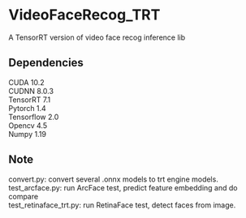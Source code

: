 # VideoFaceRecog_TRT
A TensorRT version of video face recog inference lib  
## Dependencies  
CUDA 10.2  
CUDNN 8.0.3  
TensorRT 7.1  
Pytorch 1.4  
Tensorflow 2.0  
Opencv 4.5  
Numpy 1.19  
## Note  
convert.py: convert several .onnx models to trt engine models.  
test_arcface.py: run ArcFace test, predict feature embedding and do compare  
test_retinaface_trt.py: run RetinaFace test, detect faces from image.  
